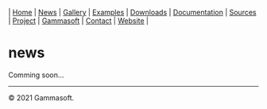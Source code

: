 | [Home](home.md) | [News](news.md) | [Gallery](gallery.md) | [Examples](examples.md) | [Downloads](downloads.md) | [Documentation](documentation.md) | [Sources](https://github.com/gammasoft71/xtd) | [Project](https://sourceforge.net/projects/xtdpro/) | [Gammasoft](gammasoft.md)  | [Contact](contact.md) | [Website](https://gammasoft71.wixsite.com/xtdpro) |

# news

Comming soon...

<!---
## October 10, 2021 - Release xtd 0.1.0 (beta)

* After 3 years of development, we are happy to release the first beta version of xtd. This version contains a lot of functionalities. It is the first of a long serie.
* Read the [release note](release_notes.md) for more informations.
* [Installation](downloads.md) provides download and install documentation.
* For more information about all functionalities read the [Reference Guide](https://codedocs.xyz/gammasoft71/xtd/index.html).
--->

______________________________________________________________________________________________

© 2021 Gammasoft.
